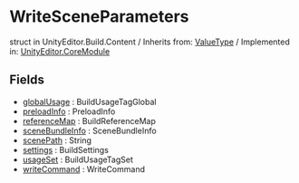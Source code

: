 # WriteSceneParameters
struct in UnityEditor.Build.Content
 / Inherits from: <a href="https://docs.unity3d.com/6000.1/Documentation/ScriptReference/ValueType.html">ValueType</a> / Implemented in: <a href="https://docs.unity3d.com/6000.1/Documentation/ScriptReference/UnityEditor.CoreModule.html">UnityEditor.CoreModule</a>

## Fields
- <a href="https://docs.unity3d.com/6000.1/Documentation/ScriptReference/WriteSceneParameters-globalUsage.html">globalUsage</a> : BuildUsageTagGlobal
- <a href="https://docs.unity3d.com/6000.1/Documentation/ScriptReference/WriteSceneParameters-preloadInfo.html">preloadInfo</a> : PreloadInfo
- <a href="https://docs.unity3d.com/6000.1/Documentation/ScriptReference/WriteSceneParameters-referenceMap.html">referenceMap</a> : BuildReferenceMap
- <a href="https://docs.unity3d.com/6000.1/Documentation/ScriptReference/WriteSceneParameters-sceneBundleInfo.html">sceneBundleInfo</a> : SceneBundleInfo
- <a href="https://docs.unity3d.com/6000.1/Documentation/ScriptReference/WriteSceneParameters-scenePath.html">scenePath</a> : String
- <a href="https://docs.unity3d.com/6000.1/Documentation/ScriptReference/WriteSceneParameters-settings.html">settings</a> : BuildSettings
- <a href="https://docs.unity3d.com/6000.1/Documentation/ScriptReference/WriteSceneParameters-usageSet.html">usageSet</a> : BuildUsageTagSet
- <a href="https://docs.unity3d.com/6000.1/Documentation/ScriptReference/WriteSceneParameters-writeCommand.html">writeCommand</a> : WriteCommand
